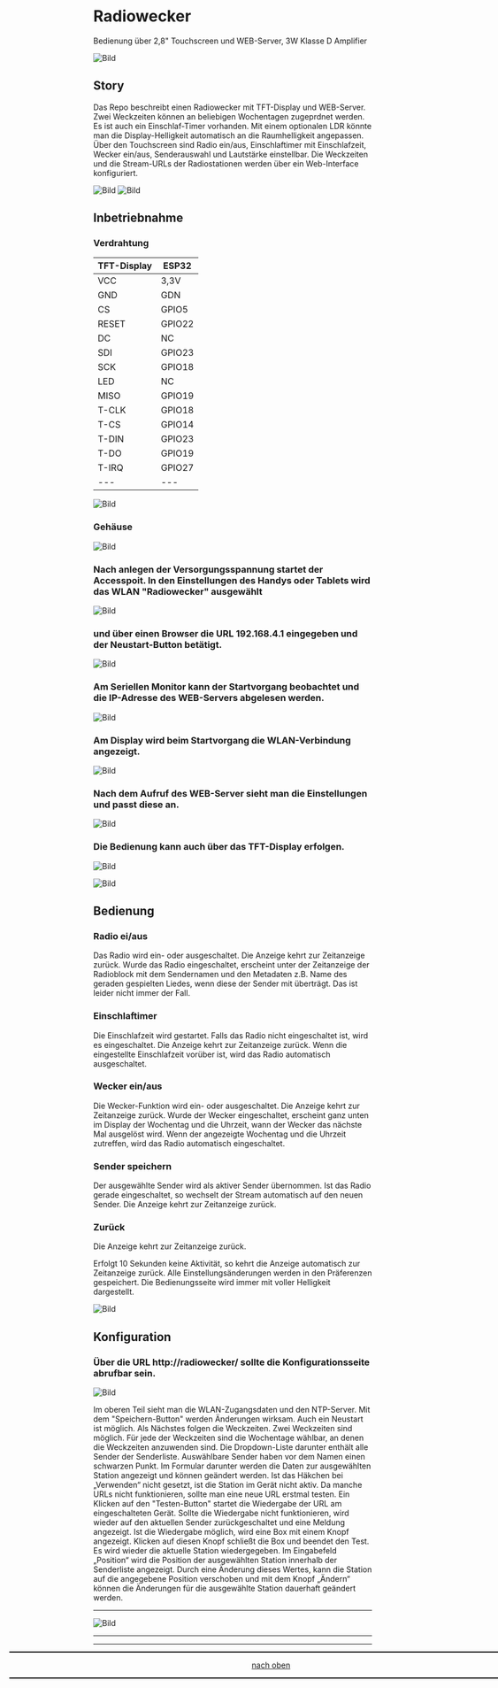<a name="oben"></a>

# Radiowecker
Bedienung über 2,8" Touchscreen und WEB-Server, 3W Klasse D Amplifier



![Bild](pic/rw2.png) 



## Story
Das Repo beschreibt einen Radiowecker mit TFT-Display und WEB-Server. Zwei Weckzeiten können an beliebigen Wochentagen zugeprdnet werden. Es ist auch ein Einschlaf-Timer vorhanden. Mit einem optionalen LDR könnte man die Display-Helligkeit automatisch an die Raumhelligkeit angepassen. Über den Touchscreen sind Radio ein/aus, Einschlaftimer mit Einschlafzeit, Wecker ein/aus, Senderauswahl und Lautstärke einstellbar. Die Weckzeiten und die Stream-URLs der Radiostationen werden über ein Web-Interface konfiguriert.



![Bild](pic/TFT1.png) ![Bild](pic/TFT2.png)

## Inbetriebnahme

### Verdrahtung 

| TFT-Display | ESP32 | 
| -------- | -------- | 
|  VCC  |  3,3V  |
|  GND |   GDN |
| CS  | GPIO5  |
| RESET  | GPIO22   |
| DC | NC  |
| SDI  | GPIO23    |
| SCK  |  GPIO18  |
|  LED |  NC  |
|  MISO | GPIO19   | 
| T-CLK  | GPIO18 |    
| T-CS  | GPIO14  | 
| T-DIN  | GPIO23  | 
| T-DO  | GPIO19  | 
| T-IRQ  | GPIO27  | 
|  --- |  --- | 


![Bild](pic/Schaltplan.png)

### Gehäuse

![Bild](pic/lbrn.png)



### Nach anlegen der Versorgungsspannung startet der Accesspoit. In den Einstellungen des Handys oder Tablets wird das WLAN "Radiowecker" ausgewählt 

![Bild](pic/Apoint1.png)

### und über einen Browser die URL 192.168.4.1 eingegeben und der Neustart-Button betätigt.

![Bild](pic/Apoint2.png)

### Am Seriellen Monitor kann der Startvorgang beobachtet und die IP-Adresse des WEB-Servers abgelesen werden.

![Bild](pic/Smonitor1.png)

### Am Display wird beim Startvorgang die WLAN-Verbindung angezeigt.

![Bild](pic/TFT0.png)

### Nach dem Aufruf des WEB-Server sieht man die Einstellungen und passt diese an.

![Bild](pic/Einstellungen.png)

### Die Bedienung kann auch über das TFT-Display erfolgen.

![Bild](pic/TFT2.png)

![Bild](pic/TFT3.png)

## Bedienung

### Radio ei/aus
Das Radio wird ein- oder ausgeschaltet. Die Anzeige kehrt zur Zeitanzeige zurück. Wurde das Radio eingeschaltet, erscheint unter der Zeitanzeige der Radioblock mit dem Sendernamen und den Metadaten z.B. Name des geraden gespielten Liedes, wenn diese der Sender mit überträgt. Das ist leider nicht immer der Fall.

### Einschlaftimer
Die Einschlafzeit wird gestartet. Falls das Radio nicht eingeschaltet ist, wird es eingeschaltet. Die Anzeige kehrt zur Zeitanzeige zurück. Wenn die eingestellte Einschlafzeit vorüber ist, wird das Radio automatisch ausgeschaltet.

### Wecker ein/aus
Die Wecker-Funktion wird ein- oder ausgeschaltet. Die Anzeige kehrt zur Zeitanzeige zurück. Wurde der Wecker eingeschaltet, erscheint ganz unten im Display der Wochentag und die Uhrzeit, wann der Wecker das nächste Mal ausgelöst wird. Wenn der angezeigte Wochentag und die Uhrzeit zutreffen, wird das Radio automatisch eingeschaltet.

### Sender speichern
Der ausgewählte Sender wird als aktiver Sender übernommen. Ist das Radio gerade eingeschaltet, so wechselt der Stream automatisch auf den neuen Sender. Die Anzeige kehrt zur Zeitanzeige zurück.

### Zurück
Die Anzeige kehrt zur Zeitanzeige zurück.


Erfolgt 10 Sekunden keine Aktivität, so kehrt die Anzeige automatisch zur Zeitanzeige zurück. Alle Einstellungsänderungen werden in den Präferenzen gespeichert. Die Bedienungsseite wird immer mit voller Helligkeit dargestellt.

![Bild](pic/TFT1.png)

## Konfiguration

### Über die URL http://radiowecker/ sollte die Konfigurationsseite abrufbar sein. 

![Bild](pic/OTA.png)

Im oberen Teil sieht man die WLAN-Zugangsdaten und den NTP-Server. Mit dem "Speichern-Button" werden Änderungen wirksam. Auch ein Neustart ist möglich. Als Nächstes folgen die Weckzeiten. Zwei Weckzeiten sind möglich. Für jede der Weckzeiten sind die Wochentage wählbar, an denen die Weckzeiten anzuwenden sind. Die Dropdown-Liste darunter enthält alle Sender der Senderliste. Auswählbare Sender haben vor dem Namen einen schwarzen Punkt. Im Formular darunter werden die Daten zur ausgewählten Station angezeigt und können geändert werden. Ist das Häkchen bei „Verwenden“ nicht gesetzt, ist die Station im Gerät nicht aktiv. Da manche URLs nicht funktionieren, sollte man eine neue URL erstmal testen. Ein Klicken auf den "Testen-Button" startet die Wiedergabe der URL am eingeschalteten Gerät. Sollte die Wiedergabe nicht funktionieren, wird wieder auf den aktuellen Sender zurückgeschaltet und eine Meldung angezeigt. Ist die Wiedergabe möglich, wird eine Box mit einem Knopf angezeigt. Klicken auf diesen Knopf schließt die Box und beendet den Test. Es wird wieder die aktuelle Station wiedergegeben. Im Eingabefeld „Position“ wird die Position der ausgewählten Station innerhalb der Senderliste angezeigt. Durch eine Änderung dieses Wertes, kann die Station auf die angegebene Position verschoben und mit dem Knopf „Ändern“ können die Änderungen für die ausgewählte Station dauerhaft geändert werden.

---

![Bild](pic/rw1.png) 

---

<div style="position:absolute; left:2cm; ">   
<ol class="breadcrumb" style="border-top: 2px solid black;border-bottom:2px solid black; height: 45px; width: 900px;"> <p align="center"><a href="#oben">nach oben</a></p></ol>
</div>  

---








